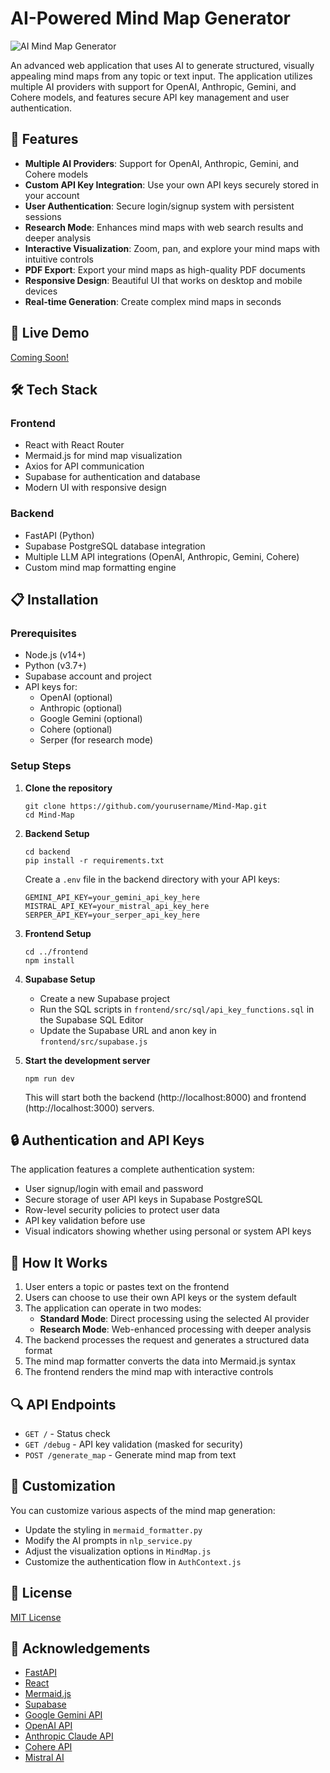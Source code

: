 # AI-Powered Mind Map Generator

![AI Mind Map Generator](https://via.placeholder.com/800x400?text=AI+Mind+Map+Generator)

An advanced web application that uses AI to generate structured, visually appealing mind maps from any topic or text input. The application utilizes multiple AI providers with support for OpenAI, Anthropic, Gemini, and Cohere models, and features secure API key management and user authentication.

## 🌟 Features

- **Multiple AI Providers**: Support for OpenAI, Anthropic, Gemini, and Cohere models
- **Custom API Key Integration**: Use your own API keys securely stored in your account
- **User Authentication**: Secure login/signup system with persistent sessions
- **Research Mode**: Enhances mind maps with web search results and deeper analysis
- **Interactive Visualization**: Zoom, pan, and explore your mind maps with intuitive controls
- **PDF Export**: Export your mind maps as high-quality PDF documents
- **Responsive Design**: Beautiful UI that works on desktop and mobile devices
- **Real-time Generation**: Create complex mind maps in seconds

## 🚀 Live Demo

[Coming Soon!](#)

## 🛠️ Tech Stack

### Frontend
- React with React Router
- Mermaid.js for mind map visualization
- Axios for API communication
- Supabase for authentication and database
- Modern UI with responsive design

### Backend
- FastAPI (Python)
- Supabase PostgreSQL database integration
- Multiple LLM API integrations (OpenAI, Anthropic, Gemini, Cohere)
- Custom mind map formatting engine

## 📋 Installation

### Prerequisites
- Node.js (v14+)
- Python (v3.7+)
- Supabase account and project
- API keys for:
  - OpenAI (optional)
  - Anthropic (optional)
  - Google Gemini (optional)
  - Cohere (optional)
  - Serper (for research mode)

### Setup Steps

1. **Clone the repository**
   ```
   git clone https://github.com/yourusername/Mind-Map.git
   cd Mind-Map
   ```

2. **Backend Setup**
   ```
   cd backend
   pip install -r requirements.txt
   ```
   
   Create a `.env` file in the backend directory with your API keys:
   ```
   GEMINI_API_KEY=your_gemini_api_key_here
   MISTRAL_API_KEY=your_mistral_api_key_here
   SERPER_API_KEY=your_serper_api_key_here
   ```

3. **Frontend Setup**
   ```
   cd ../frontend
   npm install
   ```

4. **Supabase Setup**
   - Create a new Supabase project
   - Run the SQL scripts in `frontend/src/sql/api_key_functions.sql` in the Supabase SQL Editor
   - Update the Supabase URL and anon key in `frontend/src/supabase.js`

5. **Start the development server**
   ```
   npm run dev
   ```
   This will start both the backend (http://localhost:8000) and frontend (http://localhost:3000) servers.

## 🔒 Authentication and API Keys

The application features a complete authentication system:
- User signup/login with email and password
- Secure storage of user API keys in Supabase PostgreSQL
- Row-level security policies to protect user data
- API key validation before use
- Visual indicators showing whether using personal or system API keys

## 🧠 How It Works

1. User enters a topic or pastes text on the frontend
2. Users can choose to use their own API keys or the system default
3. The application can operate in two modes:
   - **Standard Mode**: Direct processing using the selected AI provider
   - **Research Mode**: Web-enhanced processing with deeper analysis
4. The backend processes the request and generates a structured data format
5. The mind map formatter converts the data into Mermaid.js syntax
6. The frontend renders the mind map with interactive controls

## 🔍 API Endpoints

- `GET /` - Status check
- `GET /debug` - API key validation (masked for security)
- `POST /generate_map` - Generate mind map from text

## 🔧 Customization

You can customize various aspects of the mind map generation:
- Update the styling in `mermaid_formatter.py`
- Modify the AI prompts in `nlp_service.py`
- Adjust the visualization options in `MindMap.js`
- Customize the authentication flow in `AuthContext.js`

## 📝 License

[MIT License](LICENSE)

## 👏 Acknowledgements

- [FastAPI](https://fastapi.tiangolo.com/)
- [React](https://reactjs.org/)
- [Mermaid.js](https://mermaid-js.github.io/mermaid/)
- [Supabase](https://supabase.com/)
- [Google Gemini API](https://ai.google.dev/)
- [OpenAI API](https://openai.com/api/)
- [Anthropic Claude API](https://www.anthropic.com/)
- [Cohere API](https://cohere.com/)
- [Mistral AI](https://mistral.ai/) 